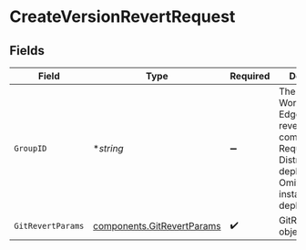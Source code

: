 # CreateVersionRevertRequest


## Fields

| Field                                                                                                                                                     | Type                                                                                                                                                      | Required                                                                                                                                                  | Description                                                                                                                                               |
| --------------------------------------------------------------------------------------------------------------------------------------------------------- | --------------------------------------------------------------------------------------------------------------------------------------------------------- | --------------------------------------------------------------------------------------------------------------------------------------------------------- | --------------------------------------------------------------------------------------------------------------------------------------------------------- |
| `GroupID`                                                                                                                                                 | **string*                                                                                                                                                 | :heavy_minus_sign:                                                                                                                                        | The <code>id</code> of the Worker Group or Edge Fleet to revert the commit for. Required in Distributed deployments. Omit in Single-instance deployments. |
| `GitRevertParams`                                                                                                                                         | [components.GitRevertParams](../../models/components/gitrevertparams.md)                                                                                  | :heavy_check_mark:                                                                                                                                        | GitRevertParams object                                                                                                                                    |